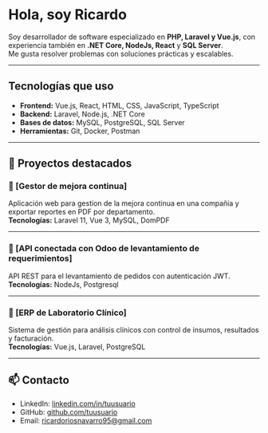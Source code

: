 # Hola, soy Ricardo

Soy desarrollador de software especializado en **PHP, Laravel y Vue.js**, con experiencia también en **.NET Core, NodeJs, React** y **SQL Server**.  
Me gusta resolver problemas con soluciones prácticas y escalables.

---

## Tecnologías que uso
- **Frontend:** Vue.js, React, HTML, CSS, JavaScript, TypeScript  
- **Backend:** Laravel, Node.js, .NET Core  
- **Bases de datos:** MySQL, PostgreSQL, SQL Server  
- **Herramientas:** Git, Docker, Postman  

---

## 📂 Proyectos destacados

### 📌 [Gestor de mejora continua]
Aplicación web para gestion de la mejora continua en una compañia y exportar reportes en PDF por departamento.  
**Tecnologías:** Laravel 11, Vue 3, MySQL, DomPDF  

---

### 📌 [API conectada con Odoo de levantamiento de requerimientos]
API REST para el levantamiento de pedidos con autenticación JWT.  
**Tecnologías:** NodeJs, Postgresql  

---

### 📌 [ERP de Laboratorio Clínico]
Sistema de gestión para análisis clínicos con control de insumos, resultados y facturación.  
**Tecnologías:** Vue.js, Laravel, PostgreSQL  

---

## 📫 Contacto
- LinkedIn: [linkedin.com/in/tuusuario](www.linkedin.com/in/ricardo-rios-4087b6153)  
- GitHub: [github.com/tuusuario](https://github.com/richard2703)  
- Email: ricardoriosnavarro95@gmail.com
